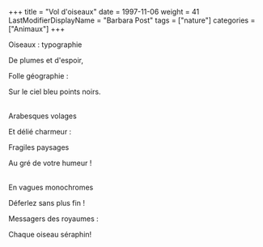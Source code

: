 +++
title = "Vol d'oiseaux"
date = 1997-11-06
weight = 41
LastModifierDisplayName = "Barbara Post"
tags = ["nature"]
categories = ["Animaux"]
+++

Oiseaux : typographie

De plumes et d'espoir,

Folle géographie :

Sur le ciel bleu points noirs.

 \
Arabesques volages

Et délié charmeur :

Fragiles paysages

Au gré de votre humeur !

 \
En vagues monochromes

Déferlez sans plus fin !

Messagers des royaumes :

Chaque oiseau séraphin!
